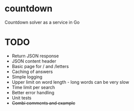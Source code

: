 # countdown
Countdown solver as a service in Go


# TODO
- Return JSON response
- JSON content header
- Basic page for / and /letters
- Caching of answers
- Simple logging
- Upper limit on word length - long words can be very slow
- Time limit per search
- Better error handling
- Unit tests
- ~~Combi comments and example~~